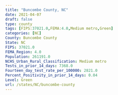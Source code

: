 ```yaml
---
title: "Buncombe County, NC"
date: 2021-04-07
draft: false
type: county
tags: [FIPS:37021.0,FEMA:4.0,Medium metro,Green]
categories: [NC]
County: Buncombe County
State: NC
FIPS: 37021.0
FEMA_Region: 4.0
Population: 261191.0
NCHS_Urban_Rural_Classification: Medium metro
Tests_in_prior_14_days: 7368.0
Fourteen_day_test_rate_per_100000: 2821.0
Percent_Positivity_in_prior_14_days: 0.04
Level: Green
url: /states/NC/buncombe-county
---
```



